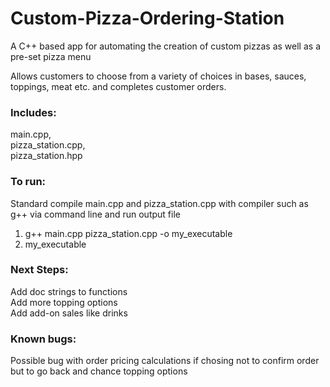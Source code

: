 # Custom-Pizza-Ordering-Station
A C++ based app for automating the creation of custom pizzas as well as a pre-set pizza menu

Allows customers to choose from a variety of choices in bases, sauces, toppings, meat etc. and completes customer orders.

### Includes: 
main.cpp,<br/>
pizza_station.cpp,<br/>
pizza_station.hpp<br/>

### To run:
Standard compile main.cpp and pizza_station.cpp with compiler such as g++ via command line and run output file
1) g++ main.cpp pizza_station.cpp -o my_executable
2) my_executable

### Next Steps:
Add doc strings to functions<br/>
Add more topping options<br/>
Add add-on sales like drinks<br/>

### Known bugs:
Possible bug with order pricing calculations if chosing not to confirm order but to go back and chance topping options
